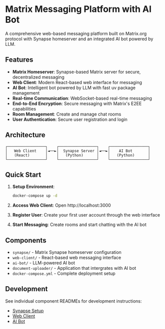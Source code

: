 # Matrix Messaging Platform with AI Bot

A comprehensive web-based messaging platform built on Matrix.org protocol with Synapse homeserver and an integrated AI bot powered by LLM.

## Features

- **Matrix Homeserver**: Synapse-based Matrix server for secure, decentralized messaging
- **Web Client**: Modern React-based web interface for messaging
- **AI Bot**: Intelligent bot powered by LLM with fast uv package management
- **Real-time Communication**: WebSocket-based real-time messaging
- **End-to-End Encryption**: Secure messaging with Matrix's E2EE capabilities
- **Room Management**: Create and manage chat rooms
- **User Authentication**: Secure user registration and login

## Architecture

```
┌─────────────────┐    ┌─────────────────┐    ┌─────────────────┐
│   Web Client    │◄──►│  Synapse Server │◄──►│    AI Bot       │
│   (React)       │    │   (Python)      │    │   (Python)      │
└─────────────────┘    └─────────────────┘    └─────────────────┘
```

## Quick Start

1. **Setup Environment**:
   ```bash
   docker-compose up -d
   ```

2. **Access Web Client**:
   Open http://localhost:3000

3. **Register User**:
   Create your first user account through the web interface

4. **Start Messaging**:
   Create rooms and start chatting with the AI bot

## Components

- `synapse/` - Matrix Synapse homeserver configuration
- `web-client/` - React-based web messaging interface
- `ai-bot/` - LLM-powered AI bot
- `document-uploader/` - Application that intergrates with AI bot
- `docker-compose.yml` - Complete deployment setup

## Development

See individual component READMEs for development instructions:
- [Synapse Setup](./synapse/README.md)
- [Web Client](./web-client/README.md)
- [AI Bot](./ai-bot/README.md)